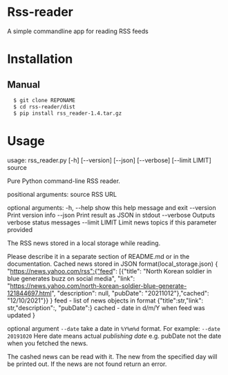 # Rss-reader
A simple commandline app for reading RSS feeds
# Installation
## Manual
```bash
  $ git clone REPONAME
  $ cd rss-reader/dist
  $ pip install rss_reader-1.4.tar.gz
```
# Usage

usage: rss_reader.py [-h] [--version] [--json] [--verbose] [--limit LIMIT]
                     source

Pure Python command-line RSS reader.

positional arguments:
  source         RSS URL

optional arguments:
  -h, --help     show this help message and exit
  --version      Print version info
  --json         Print result as JSON in stdout
  --verbose      Outputs verbose status messages
  --limit LIMIT  Limit news topics if this parameter provided

The RSS news stored in a local storage while reading. 

Please describe it in a separate section of README.md or in the documentation.
Cached news stored in JSON format(local_storage.json)
{
    "https://news.yahoo.com/rss":{"feed": [{"title": "North Korean soldier in blue generates buzz on social media", "link": "https://news.yahoo.com/north-korean-soldier-blue-generate-121844697.html", "description": null, "pubDate": "20211012"},"cached": "12/10/2021"}}
}
feed - list of news objects in format {"title":str,"link": str,"description":, "pubDate":}
cached - date in d/m/Y when feed was updated 
}

optional argument `--date` take a date in `%Y%m%d` format.
For example: `--date 20191020`
Here date means actual *publishing date* e.g. pubDate not the date when you fetched the news.

The cashed news can be read with it. The new from the specified day will be printed out.
If the news are not found return an error.
